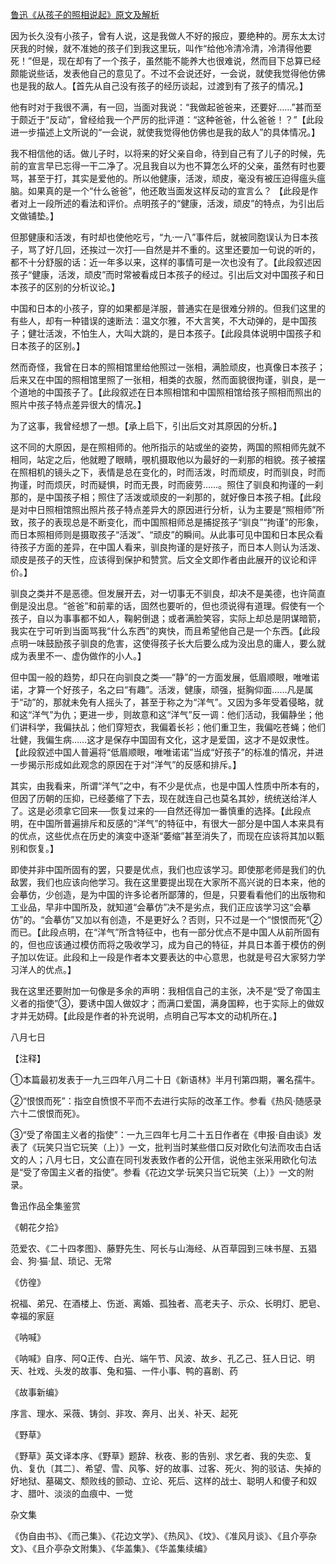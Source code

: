 [鲁迅《从孩子的照相说起》原文及解析](https://www.vrrw.net/wx/8544.html)

因为长久没有小孩子，曾有人说，这是我做人不好的报应，要绝种的。房东太太讨厌我的时候，就不准她的孩子们到我这里玩，叫作“给他冷清冷清，冷清得他要死！”但是，现在却有了一个孩子，虽然能不能养大也很难说，然而目下总算已经颇能说些话，发表他自己的意见了。不过不会说还好，一会说，就使我觉得他仿佛也是我的敌人。【首先从自己没有孩子的经历谈起，过渡到有了孩子的情况。】

他有时对于我很不满，有一回，当面对我说：“我做起爸爸来，还要好……”甚而至于颇近于“反动”，曾经给我一个严厉的批评道：“这种爸爸，什么爸爸！？”【此段进一步描述上文所说的“一会说，就使我觉得他仿佛也是我的敌人”的具体情况。】



我不相信他的话。做儿子时，以将来的好父亲自命，待到自己有了儿子的时候，先前的宣言早已忘得一干二净了。况且我自以为也不算怎么坏的父亲，虽然有时也要骂，甚至于打，其实是爱他的。所以他健康，活泼，顽皮，毫没有被压迫得瘟头瘟脑。如果真的是一个“什么爸爸”，他还敢当面发这样反动的宣言么？ 【此段是作者对上一段所述的看法和评价。点明孩子的“健康，活泼，顽皮”的特点，为引出后文做铺垫。】

但那健康和活泼，有时却也使他吃亏，“九·一八”事件后，就被同胞误认为日本孩子，骂了好几回，还挨过一次打──自然是并不重的。这里还要加一句说的听的，都不十分舒服的话：近一年多以来，这样的事情可是一次也没有了。【此段叙述因孩子“健康，活泼，顽皮”而时常被看成日本孩子的经过。引出后文对中国孩子和日本孩子的区别的分析议论。】

中国和日本的小孩子，穿的如果都是洋服，普通实在是很难分辨的。但我们这里的有些人，却有一种错误的速断法：温文尔雅，不大言笑，不大动弹的，是中国孩子；健壮活泼，不怕生人，大叫大跳的，是日本孩子。【此段具体说明中国孩子和日本孩子的区别。】

然而奇怪，我曾在日本的照相馆里给他照过一张相，满脸顽皮，也真像日本孩子；后来又在中国的照相馆里照了一张相，相类的衣服，然而面貌很拘谨，驯良，是一个道地的中国孩子了。【此段叙述在日本照相馆和中国照相馆给孩子照相而照出的照片中孩子特点差异很大的情况。】

为了这事，我曾经想了一想。【承上启下，引出后文对其原因的分析。】

这不同的大原因，是在照相师的。他所指示的站或坐的姿势，两国的照相师先就不相同，站定之后，他就瞪了眼睛，覗机摄取他以为最好的一刹那的相貌。孩子被摆在照相机的镜头之下，表情是总在变化的，时而活泼，时而顽皮，时而驯良，时而拘谨，时而烦厌，时而疑惧，时而无畏，时而疲劳……。照住了驯良和拘谨的一刹那的，是中国孩子相；照住了活泼或顽皮的一刹那的，就好像日本孩子相。【此段是对中日照相馆照出照片孩子特点差异大的原因进行分析，认为主要是“照相师”所致，孩子的表现总是不断变化，而中国照相师总是捕捉孩子“驯良”“拘谨”的形象，而日本照相师则是摄取孩子“活泼”、“顽皮”的瞬间。从此事可见中国和日本民众看待孩子方面的差异，在中国人看来，驯良拘谨的是好孩子，而日本人则认为活泼、顽皮是孩子的天性，应该得到保护和赞赏。后文全文即作者由此展开的议论和评价。】

驯良之类并不是恶德。但发展开去，对一切事无不驯良，却决不是美德，也许简直倒是没出息。“爸爸”和前辈的话，固然也要听的，但也须说得有道理。假使有一个孩子，自以为事事都不如人，鞠躬倒退；或者满脸笑容，实际上却总是阴谋暗箭，我实在宁可听到当面骂我“什么东西”的爽快，而且希望他自己是一个东西。【此段点明一味鼓励孩子驯良的危害，这使得孩子长大后要么成为没出息的庸人，要么就成为表里不一、虚伪做作的小人。】

但中国一般的趋势，却只在向驯良之类──“静”的一方面发展，低眉顺眼，唯唯诺诺，才算一个好孩子，名之曰“有趣”。活泼，健康，顽强，挺胸仰面……凡是属于“动”的，那就未免有人摇头了，甚至于称之为“洋气”。又因为多年受着侵略，就和这“洋气”为仇；更进一步，则故意和这“洋气”反一调：他们活动，我偏静坐；他们讲科学，我偏扶乩；他们穿短衣，我偏着长衫；他们重卫生，我偏吃苍蝇；他们壮健，我偏生病……这才是保存中国固有文化，这才是爱国，这才不是奴隶性。【此段叙述中国人普遍将“低眉顺眼，唯唯诺诺”当成“好孩子”的标准的情况，并进一步揭示形成如此观念的原因在于对“洋气”的反感和排斥。】

其实，由我看来，所谓“洋气”之中，有不少是优点，也是中国人性质中所本有的，但因了历朝的压抑，已经萎缩了下去，现在就连自己也莫名其妙，统统送给洋人了。这是必须拿它回来──恢复过来的──自然还得加一番慎重的选择。【此段点明，在中国所普遍排斥和反感的“洋气”的特征中，有很大一部分是中国人本来具有的优点，这些优点在历史的演变中逐渐“萎缩”甚至消失了，而现在应该将其加以甄别和恢复。】

即使并非中国所固有的罢，只要是优点，我们也应该学习。即使那老师是我们的仇敌罢，我们也应该向他学习。我在这里要提出现在大家所不高兴说的日本来，他的会摹仿，少创造，是为中国的许多论者所鄙薄的，但是，只要看看他们的出版物和工业品，早非中国所及，就知道“会摹仿”决不是劣点，我们正应该学习这“会摹仿”的。“会摹仿”又加以有创造，不是更好么？否则，只不过是一个“恨恨而死”②而已。【此段点明，在“洋气”所含特征中，也有一部分优点不是中国人从前所固有的，但也应该通过模仿而将之吸收学习，成为自己的特征，并具日本善于模仿的例子加以佐证。此段和上一段是作者本文要表达的中心意思，也就是号召大家努力学习洋人的优点。】

我在这里还要附加一句像是多余的声明：我相信自己的主张，决不是“受了帝国主义者的指使”③，要诱中国人做奴才；而满口爱国，满身国粹，也于实际上的做奴才并无妨碍。【此段是作者的补充说明，点明自己写本文的动机所在。】

八月七日



【注释】

①本篇最初发表于一九三四年八月二十日《新语林》半月刊第四期，署名孺牛。

②“恨恨而死”：指空自愤恨不平而不去进行实际的改革工作。参看《热风·随感录六十二恨恨而死》。

③“受了帝国主义者的指使”：一九三四年七月二十五日作者在《申报·自由谈》发表了《玩笑只当它玩笑（上）》一文，批判当时某些借口反对欧化句法而攻击白话文的人；八月七日，文公直在同刊发表致作者的公开信，说他主张采用欧化句法是“受了帝国主义者的指使”。参看《花边文学·玩笑只当它玩笑（上）》一文的附录。

鲁迅作品全集鉴赏

《朝花夕拾》

范爱农、《二十四孝图》、藤野先生、阿长与山海经、从百草园到三味书屋、五猖会、狗·猫·鼠、琐记、无常

《仿徨》

祝福、弟兄、在酒楼上、伤逝、离婚、孤独者、高老夫子、示众、长明灯、肥皂、幸福的家庭

《呐喊》

《呐喊》自序、阿Q正传、白光、端午节、风波、故乡、孔乙己、狂人日记、明天、社戏、头发的故事、兔和猫、一件小事、鸭的喜剧、药

《故事新编》

序言、理水、采薇、铸剑、非攻、奔月、出关、补天、起死

《野草》

《野草》英文译本序、《野草》题辞、秋夜、影的告别、求乞者、我的失恋、复仇、复仇〔其二〕、希望、雪、风筝、好的故事、过客、死火、狗的驳诘、失掉的好地狱、墓碣文、颓败线的颤动、立论、死后、这样的战士、聪明人和傻子和奴才、腊叶、淡淡的血痕中、一觉

杂文集

《伪自由书》、《而己集》、《花边文学》、《热风》、《坟》、《准风月谈》、《且介亭杂文》、《且介亭杂文附集》、《华盖集》、《华盖集续编》

